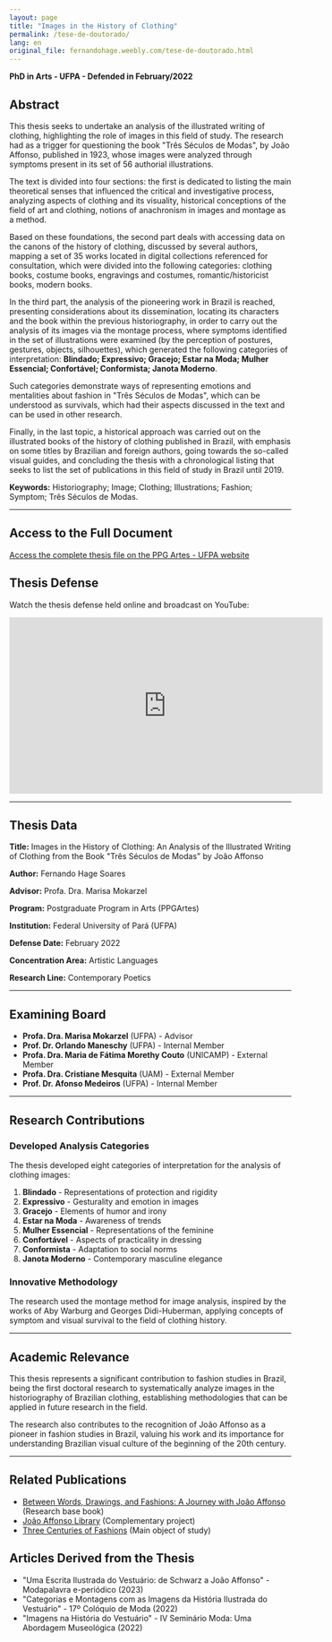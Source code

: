 ```yaml
---
layout: page
title: "Images in the History of Clothing"
permalink: /tese-de-doutorado/
lang: en
original_file: fernandohage.weebly.com/tese-de-doutorado.html
---
```


**PhD in Arts - UFPA - Defended in February/2022**

## Abstract

This thesis seeks to undertake an analysis of the illustrated writing of clothing, highlighting the role of images in this field of study. The research had as a trigger for questioning the book "Três Séculos de Modas", by João Affonso, published in 1923, whose images were analyzed through symptoms present in its set of 56 authorial illustrations.

The text is divided into four sections: the first is dedicated to listing the main theoretical senses that influenced the critical and investigative process, analyzing aspects of clothing and its visuality, historical conceptions of the field of art and clothing, notions of anachronism in images and montage as a method.

Based on these foundations, the second part deals with accessing data on the canons of the history of clothing, discussed by several authors, mapping a set of 35 works located in digital collections referenced for consultation, which were divided into the following categories: clothing books, costume books, engravings and costumes, romantic/historicist books, modern books.

In the third part, the analysis of the pioneering work in Brazil is reached, presenting considerations about its dissemination, locating its characters and the book within the previous historiography, in order to carry out the analysis of its images via the montage process, where symptoms identified in the set of illustrations were examined (by the perception of postures, gestures, objects, silhouettes), which generated the following categories of interpretation: **Blindado; Expressivo; Gracejo; Estar na Moda; Mulher Essencial; Confortável; Conformista; Janota Moderno**.

Such categories demonstrate ways of representing emotions and mentalities about fashion in "Três Séculos de Modas", which can be understood as survivals, which had their aspects discussed in the text and can be used in other research.

Finally, in the last topic, a historical approach was carried out on the illustrated books of the history of clothing published in Brazil, with emphasis on some titles by Brazilian and foreign authors, going towards the so-called visual guides, and concluding the thesis with a chronological listing that seeks to list the set of publications in this field of study in Brazil until 2019.

**Keywords:** Historiography; Image; Clothing; Illustrations; Fashion; Symptom; Três Séculos de Modas.

---

## Access to the Full Document

[Access the complete thesis file on the PPG Artes - UFPA website](https://ppgartes.propesp.ufpa.br/index.php/br/teses-e-dissertacoes/teses/463-2022)

## Thesis Defense

Watch the thesis defense held online and broadcast on YouTube:

<iframe width="560" height="315" src="https://www.youtube.com/embed/VIDEO_ID" title="Defesa de Tese - Imagens na História do Vestuário" frameborder="0" allow="accelerometer; autoplay; clipboard-write; encrypted-media; gyroscope; picture-in-picture" allowfullscreen></iframe>

---

## Thesis Data

**Title:** Images in the History of Clothing: An Analysis of the Illustrated Writing of Clothing from the Book "Três Séculos de Modas" by João Affonso

**Author:** Fernando Hage Soares

**Advisor:** Profa. Dra. Marisa Mokarzel

**Program:** Postgraduate Program in Arts (PPGArtes)

**Institution:** Federal University of Pará (UFPA)

**Defense Date:** February 2022

**Concentration Area:** Artistic Languages

**Research Line:** Contemporary Poetics

---

## Examining Board

- **Profa. Dra. Marisa Mokarzel** (UFPA) - Advisor
- **Prof. Dr. Orlando Maneschy** (UFPA) - Internal Member
- **Profa. Dra. Maria de Fátima Morethy Couto** (UNICAMP) - External Member
- **Profa. Dra. Cristiane Mesquita** (UAM) - External Member
- **Prof. Dr. Afonso Medeiros** (UFPA) - Internal Member

---

## Research Contributions

### Developed Analysis Categories

The thesis developed eight categories of interpretation for the analysis of clothing images:

1. **Blindado** - Representations of protection and rigidity
2. **Expressivo** - Gesturality and emotion in images
3. **Gracejo** - Elements of humor and irony
4. **Estar na Moda** - Awareness of trends
5. **Mulher Essencial** - Representations of the feminine
6. **Confortável** - Aspects of practicality in dressing
7. **Conformista** - Adaptation to social norms
8. **Janota Moderno** - Contemporary masculine elegance

### Innovative Methodology

The research used the montage method for image analysis, inspired by the works of Aby Warburg and Georges Didi-Huberman, applying concepts of symptom and visual survival to the field of clothing history.

---

## Academic Relevance

This thesis represents a significant contribution to fashion studies in Brazil, being the first doctoral research to systematically analyze images in the historiography of Brazilian clothing, establishing methodologies that can be applied in future research in the field.

The research also contributes to the recognition of João Affonso as a pioneer in fashion studies in Brazil, valuing his work and its importance for understanding Brazilian visual culture of the beginning of the 20th century.

---

## Related Publications

- [Between Words, Drawings, and Fashions: A Journey with João Affonso](meulivro.html) (Research base book)
- [João Affonso Library](biblioteca-joao-affonso.html) (Complementary project)
- [Three Centuries of Fashions](tresseculosdemodas.html) (Main object of study)

## Articles Derived from the Thesis

- "Uma Escrita Ilustrada do Vestuário: de Schwarz a João Affonso" - Modapalavra e-periódico (2023)
- "Categorias e Montagens com as Imagens da História Ilustrada do Vestuário" - 17º Colóquio de Moda (2022)
- "Imagens na História do Vestuário" - IV Seminário Moda: Uma Abordagem Museológica (2022)
